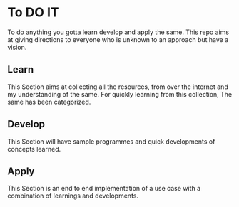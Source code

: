 # To DO IT

To do anything you gotta learn develop and apply the same. This repo aims at giving directions to everyone who is unknown to an approach but have a vision.

## Learn

This Section aims at collecting all the resources, from over the internet and my understanding of the same.
For quickly learning from this collection, The same has been categorized.

## Develop

This Section will have sample programmes and quick developments of concepts learned.

## Apply

This Section is an end to end implementation of a use case with a combination of learnings and developments.
